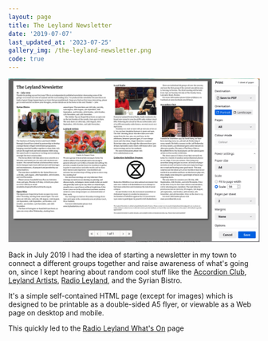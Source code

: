 ```yaml
---
layout: page
title: The Leyland Newsletter
date: '2019-07-07'
last_updated_at: '2023-07-25'
gallery_img: /the-leyland-newsletter.png
code: true
---
```


[![](/the-leyland-newsletter.png)](https://leyland.neocities.org/)

Back in July 2019 I had the idea of starting a newsletter in my town to connect a different groups together and raise awareness of what's going on, since I kept hearing about random cool stuff like the [Accordion Club](http://www.accordionclub.co.uk/), [Leyland Artists](http://www.leylandartists.co.uk/), [Radio Leyland](https://www.radioleyland.co.uk/), and the Syrian Bistro.

It's a simple self-contained HTML page (except for images) which is designed to be printable as a double-sided A5 flyer, or viewable as a Web page on desktop and mobile.

This quickly led to the [Radio Leyland What's On](/radio-leyland-whats-on) page
